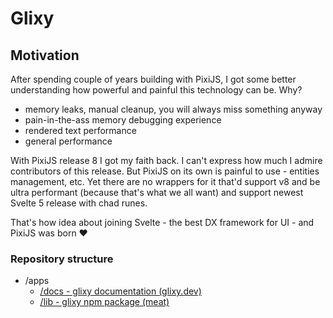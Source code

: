 # Glixy

## Motivation

After spending couple of years building with PixiJS, I got some better understanding how powerful and painful this technology can be. Why?

- memory leaks, manual cleanup, you will always miss something anyway
- pain-in-the-ass memory debugging experience
- rendered text performance
- general performance

With PixiJS release 8 I got my faith back. I can't express how much I admire contributors of this release. But PixiJS on its own is painful to use - entities management, etc. Yet there are no wrappers for it that'd support v8 and be ultra performant (because that's what we all want) and support newest Svelte 5 release with chad runes.

That's how idea about joining Svelte - the best DX framework for UI - and PixiJS was born ❤️

### Repository structure

- /apps
  - [/docs - glixy documentation (glixy.dev)](/apps/docs/README.md)
  - [/lib - glixy npm package (meat)](/apps/lib/README.md)

